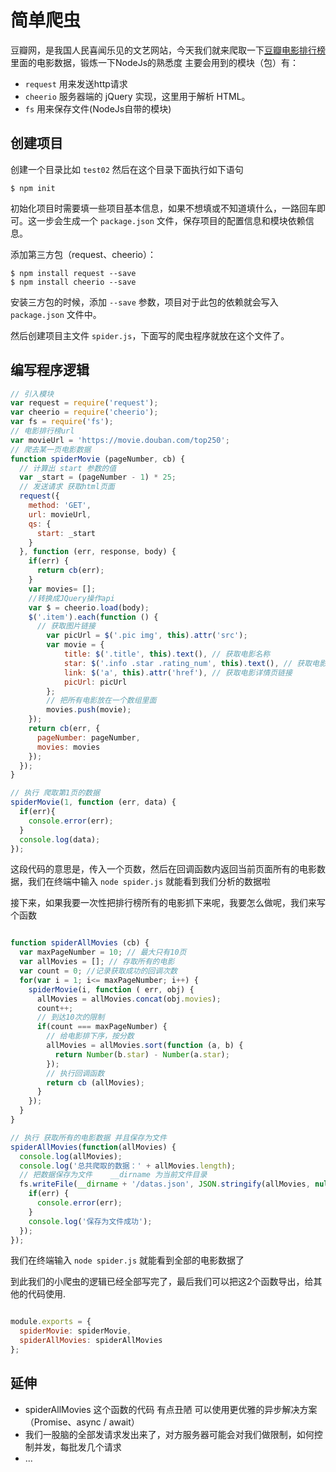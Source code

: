 # 简单爬虫

豆瓣网，是我国人民喜闻乐见的文艺网站，今天我们就来爬取一下[豆瓣电影排行榜](https://movie.douban.com/top250)里面的电影数据，锻炼一下NodeJs的熟悉度
主要会用到的模块（包）有： 
* `request`   用来发送http请求 
* `cheerio`   服务器端的 jQuery 实现，这里用于解析 HTML。
* `fs`        用来保存文件(NodeJs自带的模块)

## 创建项目
创建一个目录比如 `test02` 然后在这个目录下面执行如下语句
```
$ npm init
```
初始化项目时需要填一些项目基本信息，如果不想填或不知道填什么，一路回车即可。这一步会生成一个 `package.json` 文件，保存项目的配置信息和模块依赖信息。

添加第三方包（request、cheerio）：

```
$ npm install request --save 
$ npm install cheerio --save
```

安装三方包的时候，添加 `--save` 参数，项目对于此包的依赖就会写入 `package.json` 文件中。

然后创建项目主文件 `spider.js`，下面写的爬虫程序就放在这个文件了。

## 编写程序逻辑

```js
// 引入模块
var request = require('request'); 
var cheerio = require('cheerio');
var fs = require('fs'); 
// 电影排行榜url
var movieUrl = 'https://movie.douban.com/top250';
// 爬去某一页电影数据
function spiderMovie (pageNumber, cb) {
  // 计算出 start 参数的值
  var _start = (pageNumber - 1) * 25;
  // 发送请求 获取html页面
  request({
    method: 'GET',
    url: movieUrl,
    qs: {
      start: _start
    }
  }, function (err, response, body) {
    if(err) {
      return cb(err);
    }
    var movies= [];
    //转换成JQuery操作api
    var $ = cheerio.load(body);
    $('.item').each(function () {
      // 获取图片链接
        var picUrl = $('.pic img', this).attr('src');
        var movie = {
            title: $('.title', this).text(), // 获取电影名称
            star: $('.info .star .rating_num', this).text(), // 获取电影评分
            link: $('a', this).attr('href'), // 获取电影详情页链接
            picUrl: picUrl
        };
        // 把所有电影放在一个数组里面
        movies.push(movie);
    });
    return cb(err, {
      pageNumber: pageNumber,
      movies: movies
    });
  });
}

// 执行 爬取第1页的数据
spiderMovie(1, function (err, data) {
  if(err){
    console.error(err);
  }
  console.log(data);
});

```
这段代码的意思是，传入一个页数，然后在回调函数内返回当前页面所有的电影数据，我们在终端中输入 `node spider.js` 就能看到我们分析的数据啦


接下来，如果我要一次性把排行榜所有的电影抓下来呢，我要怎么做呢，我们来写个函数

```js

function spiderAllMovies (cb) {
  var maxPageNumber = 10; // 最大只有10页
  var allMovies = []; // 存取所有的电影
  var count = 0; //记录获取成功的回调次数
  for(var i = 1; i<= maxPageNumber; i++) {
    spiderMovie(i, function ( err, obj) {
      allMovies = allMovies.concat(obj.movies);
      count++;
      // 到达10次的限制
      if(count === maxPageNumber) {
        // 给电影排下序，按分数
        allMovies = allMovies.sort(function (a, b) {
          return Number(b.star) - Number(a.star);
        });
        // 执行回调函数
        return cb (allMovies);
      }
    });
  }
}

// 执行 获取所有的电影数据 并且保存为文件
spiderAllMovies(function(allMovies) {
  console.log(allMovies);
  console.log('总共爬取的数据：' + allMovies.length);
  // 把数据保存为文件    __dirname 为当前文件目录
  fs.writeFile(__dirname + '/datas.json', JSON.stringify(allMovies, null, 4), function (err) {
    if(err) {
      console.error(err);
    }
    console.log('保存为文件成功');
  });
});

```

我们在终端输入 `node spider.js` 就能看到全部的电影数据了

到此我们的小爬虫的逻辑已经全部写完了，最后我们可以把这2个函数导出，给其他的代码使用.

```js

module.exports = {
  spiderMovie: spiderMovie,
  spiderAllMovies: spiderAllMovies
};

```



## 延伸

* spiderAllMovies 这个函数的代码 有点丑陋 可以使用更优雅的异步解决方案（Promise、async / await）
* 我们一股脑的全部发请求发出来了，对方服务器可能会对我们做限制，如何控制并发，每批发几个请求
* ...
